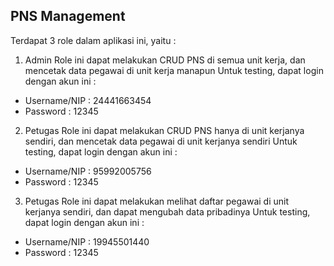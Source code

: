 ## PNS Management

Terdapat 3 role dalam aplikasi ini, yaitu :
1. Admin
Role ini dapat melakukan CRUD PNS di semua unit kerja, dan mencetak data pegawai di unit kerja manapun
Untuk testing, dapat login dengan akun ini :
- Username/NIP : 24441663454
- Password : 12345 

2. Petugas
Role ini dapat melakukan CRUD PNS hanya di unit kerjanya sendiri, dan mencetak data pegawai di unit kerjanya sendiri
Untuk testing, dapat login dengan akun ini :
- Username/NIP : 95992005756
- Password : 12345 

3. Petugas
Role ini dapat melakukan melihat daftar pegawai di unit kerjanya sendiri, dan dapat mengubah data pribadinya
Untuk testing, dapat login dengan akun ini :
- Username/NIP : 19945501440
- Password : 12345 
